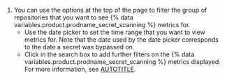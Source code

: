 1. You can use the options at the top of the page to filter the group of repositories that you want to see {% data variables.product.prodname_secret_scanning %} metrics for.
    * Use the date picker to set the time range that you want to view metrics for. Note that the date used by the date picker corresponds to the date a secret was bypassed on.
    * Click in the search box to add further filters on the {% data variables.product.prodname_secret_scanning %} metrics displayed. For more information, see [AUTOTITLE](/code-security/security-overview/filtering-alerts-in-security-overview).

